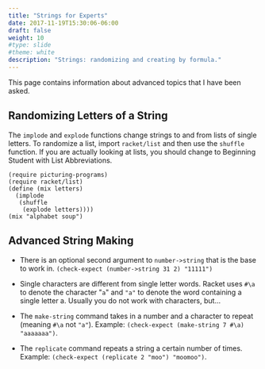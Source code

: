 ```yaml
---
title: "Strings for Experts"
date: 2017-11-19T15:30:06-06:00
draft: false
weight: 10
#type: slide
#theme: white
description: "Strings: randomizing and creating by formula."
---
```


This page contains information about advanced topics that I have been asked.

## Randomizing Letters of a String

The `implode` and `explode` functions change strings to and from lists of single letters.
To randomize a list, import `racket/list` and then use the `shuffle` function. 
If you are actually looking at lists, you should change to Beginning Student with List Abbreviations. 

```racket
(require picturing-programs)
(require racket/list)
(define (mix letters)
  (implode
   (shuffle
    (explode letters))))
(mix "alphabet soup")
```

## Advanced String Making

* There is an optional second argument to `number->string` that is the base to work in.
`(check-expect (number->string 31 2) "11111")`

* Single characters are different from single letter words. Racket uses `#\a` to denote the character "`a`" and `"a"` to denote the word containing a single letter a. Usually you do not work with characters, but...

* The `make-string` command takes in a number and a character to repeat (meaning `#\a` not `"a"`). Example: `(check-expect (make-string 7 #\a) "aaaaaaa")`.

* The `replicate` command repeats a string a certain number of times. 
Example: `(check-expect (replicate 2 "moo") "moomoo")`.
